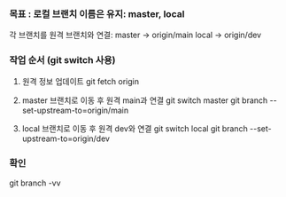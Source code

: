 ### 목표 : 로컬 브랜치 이름은 유지: master, local
각 브랜치를 원격 브랜치와 연결:
master → origin/main
local → origin/dev

### 작업 순서 (git switch 사용)
1. 원격 정보 업데이트
git fetch origin

2. master 브랜치로 이동 후 원격 main과 연결
git switch master
git branch --set-upstream-to=origin/main

3. local 브랜치로 이동 후 원격 dev와 연결
git switch local
git branch --set-upstream-to=origin/dev

### 확인
git branch -vv


